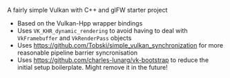 A fairly simple Vulkan with C++ and glFW starter project

- Based on the Vulkan-Hpp wrapper bindings
- Uses `VK_KHR_dynamic_rendering` to avoid having to deal with `VkFramebuffer` and `VkRenderPass` objects
- Uses https://github.com/Tobski/simple_vulkan_synchronization for more reasonable pipeline barrier syncronisation
- Uses https://github.com/charles-lunarg/vk-bootstrap to reduce the initial setup boilerplate. Might remove it in the future!
